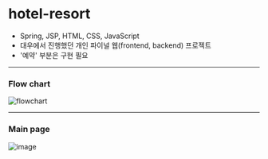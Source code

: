# hotel-resort
- Spring, JSP, HTML, CSS, JavaScript
- 대우에서 진행했던 개인 파이널 웹(frontend, backend) 프로젝트
- '예약' 부분은 구현 필요

---
### Flow chart
![flowchart](https://github.com/inaemon/hotel-resort/assets/125636780/d00f9e33-52f9-4f4f-a967-0f91825630a0)

---
### Main page
![image](https://github.com/inaemon/hotel-resort/assets/125636780/006a857e-eb26-4eca-b69b-0d3aa94e434e)

